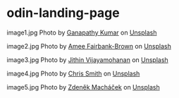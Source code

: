 # odin-landing-page

image1.jpg Photo by <a href="https://unsplash.com/@gkumar2175?utm_source=unsplash&utm_medium=referral&utm_content=creditCopyText">Ganapathy Kumar</a> on <a href="https://unsplash.com/s/photos/tropical-forest?utm_source=unsplash&utm_medium=referral&utm_content=creditCopyText">Unsplash</a>
  

image2.jpg Photo by <a href="https://unsplash.com/@ameefairbankbrown?utm_source=unsplash&utm_medium=referral&utm_content=creditCopyText">Amee Fairbank-Brown</a> on <a href="https://unsplash.com/s/photos/birds?utm_source=unsplash&utm_medium=referral&utm_content=creditCopyText">Unsplash</a>

image3.jpg Photo by <a href="https://unsplash.com/@jithinvijayamohanan?utm_source=unsplash&utm_medium=referral&utm_content=creditCopyText">Jithin Vijayamohanan</a> on <a href="https://unsplash.com/s/photos/birds?utm_source=unsplash&utm_medium=referral&utm_content=creditCopyText">Unsplash</a>

image4.jpg Photo by <a href="https://unsplash.com/@axholmephotography?utm_source=unsplash&utm_medium=referral&utm_content=creditCopyText">Chris Smith</a> on <a href="https://unsplash.com/@axholmephotography?utm_source=unsplash&utm_medium=referral&utm_content=creditCopyText">Unsplash</a>

image5.jpg Photo by <a href="https://unsplash.com/@zmachacek?utm_source=unsplash&utm_medium=referral&utm_content=creditCopyText">Zdeněk Macháček</a> on <a href="https://unsplash.com/s/photos/birds?utm_source=unsplash&utm_medium=referral&utm_content=creditCopyText">Unsplash</a>
  
  